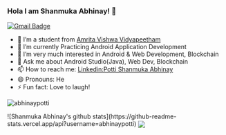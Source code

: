 ### Hola I am Shanmuka Abhinay! 👋
[![Gmail Badge](https://img.shields.io/badge/-pottiabhinay2001@gmail.com-c14438?style=flat-square&logo=Gmail&logoColor=white&link=mailto:pottiabhinay2001@gmail.com)](mailto:pottiabhinay2001@gmail.com)



- 🔭 I’m a student from [Amrita Vishwa Vidyapeetham](https://admissions.amrita.edu/btech/?utm_source=google&utm_medium=Search&utm_campaign=Btech2020Google&gclid=Cj0KCQjw1qL6BRCmARIsADV9JtYZjIYoC3bvmnVm0CcAIELrk65rnCv8XxFVWvOku7s4RTt0qsaUQeEaAteOEALw_wcB)
- 🌱 I’m currently Practicing Android Application Development 
- 🤔 I’m very much interested in Android & Web Development, Blockchain
- 💬 Ask me about Android Studio(Java), Web Dev, Blockchain
- 📫 How to reach me: [Linkedin:Potti Shanmuka Abhinay](https://www.linkedin.com/in/potti-shanmuka-abhinay/)
- 😄 Pronouns: He
- ⚡ Fun fact: Love to laugh!
<p align="left"><img src="https://github-readme-stats.vercel.app/api?username=abhinaypotti" alt="abhinaypotti" /></p>
![Shanmuka Abhinay's github stats](https://github-readme-stats.vercel.app/api?username=abhinaypotti)

<img align="center" src="https://github-readme-stats.vercel.app/api/top-langs/?username=abhinaypotti" />

